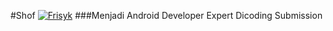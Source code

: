 #Shof
[![Frisyk](https://circleci.com/gh/Frisyk/Shof.svg?style=svg)](https://circleci.com/gh/Frisyk/Soft)
###Menjadi Android Developer Expert Dicoding Submission

